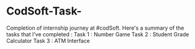 # CodSoft-Task- 
Completion of internship journey at #codSoft.
Here's a summary of the tasks that I've completed : 
 Task 1 : Number Game
 Task 2 : Student Grade Calculator
 Task 3 : ATM Interface
 
